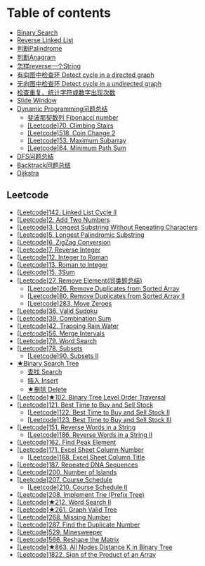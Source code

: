 # Table of contents

* [Binary Search](README.md)
* [Reverse Linked List](leetcode-206.-reverse-linked-list.md)
* [判断Palindrome](valid-palindrome.md)
* [判断Anagram](valid-anagram.md)
* [怎样reverse一个String](zen-yang-reverse-yi-ge-string.md)
* [有向图中检查环 Detect cycle in a directed graph](detect-cycle-in-a-directed-graph.md)
* [无向图中检查环 Detect cycle in a undirected graph](wu-xiang-tu-zhong-jian-cha-huan-detect-cycle-inaundirected-graph.md)
* [检查重复、统计字符或数字出现次数](ji-lu-zi-fu-shu-zi-chu-xian-ci-shu.md)
* [Slide Window](slide-window.md)
* [Dynamic Programming问题总结](dynamic-programming/README.md)
  * [斐波那契数列 Fibonacci number](dynamic-programming/fei-bo-na-qi-shu-lie-fibonacci-number.md)
  * [\[Leetcode\]70. Climbing Stairs](dynamic-programming/leetcode-70.-climbing-stairs.md)
  * [\[Leetcode\]518. Coin Change 2](dynamic-programming/leetcode-518.-coin-change-2.md)
  * [\[Leetcode\]53. Maximum Subarray](dynamic-programming/leetcode-53.-maximum-subarray.md)
  * [\[Leetcode\]64. Minimum Path Sum](dynamic-programming/leetcode-64.-minimum-path-sum.md)
* [DFS问题总结](dfs-wen-ti-zong-jie.md)
* [Backtrack问题总结](backtrack-wen-ti-zong-jie.md)
* [Dijkstra](dijkstra.md)

## Leetcode

* [\[Leetcode\]142. Linked List Cycle II](leetcode/leetcode-142.-linked-list-cycle-ii.md)
* [\[Leetcode\]2. Add Two Numbers](leetcode/leetcode-2.-add-two-numbers.md)
* [\[Leetcode\]3. Longest Substring Without Repeating Characters](leetcode/leetcode-3.-longest-substring-without-repeating-characters.md)
* [\[Leetcode\]5. Longest Palindromic Substring](leetcode/leetcode-5.-longest-palindromic-substring.md)
* [\[Leetcode\]6. ZigZag Conversion](leetcode/leetcode-6.-zigzag-conversion.md)
* [\[Leetcode\]7. Reverse Integer](leetcode/leetcode-7.-reverse-integer.md)
* [\[Leetcode\]12. Integer to Roman](leetcode/leetcode-12.-integer-to-roman.md)
* [\[Leetcode\]13. Roman to Integer](leetcode/leetcode-13.-roman-to-integer.md)
* [\[Leetcode\]15. 3Sum](leetcode/leetcode-15.-3sum.md)
* [\[Leetcode\]27. Remove Element\(同类题总结\)](leetcode/leetcode27.-remove-element-tong-lei-ti-zong-jie/README.md)
  * [\[Leetcode\]26. Remove Duplicates from Sorted Array](leetcode/leetcode27.-remove-element-tong-lei-ti-zong-jie/leetcode-26.-remove-duplicates-from-sorted-array.md)
  * [\[Leetcode\]80. Remove Duplicates from Sorted Array II](leetcode/leetcode27.-remove-element-tong-lei-ti-zong-jie/leetcode-80.-remove-duplicates-from-sorted-array-ii.md)
  * [\[Leetcode\]283. Move Zeroes](leetcode/leetcode27.-remove-element-tong-lei-ti-zong-jie/leetcode-283.-move-zeroes.md)
* [\[Leetcode\]36. Valid Sudoku](leetcode/leetcode-36.-valid-sudoku.md)
* [\[Leetcode\]39. Combination Sum](leetcode/leetcode-39.-combination-sum.md)
* [\[Leetcode\]42. Trapping Rain Water](leetcode/leetcode-42.-trapping-rain-water.md)
* [\[Leetcode\]56. Merge Intervals](leetcode/leetcode-56.-merge-intervals.md)
* [\[Leetcode\]79. Word Search](leetcode/leetcode-79.-word-search.md)
* [\[Leetcode\]78. Subsets](leetcode/leetcode-78.-subsets/README.md)
  * [\[Leetcode\]90. Subsets II](leetcode/leetcode-78.-subsets/leetcode-90.-subsets-ii.md)
* [★Binary Search Tree](leetcode/binary-search-tree/README.md)
  * [查找 Search](leetcode/binary-search-tree/cha-zhao-search.md)
  * [插入 Insert](leetcode/binary-search-tree/cha-ru-insert.md)
  * [★删除 Delete](leetcode/binary-search-tree/shan-chu-delete.md)
* [\[Leetcode\]★102. Binary Tree Level Order Traversal](leetcode/leetcode-102.-binary-tree-level-order-traversal.md)
* [\[Leetcode\]121. Best Time to Buy and Sell Stock](leetcode/leetcode-121.-best-time-to-buy-and-sell-stock/README.md)
  * [\[Leetcode\]122. Best Time to Buy and Sell Stock II](leetcode/leetcode-121.-best-time-to-buy-and-sell-stock/leetcode-122.-best-time-to-buy-and-sell-stock-ii.md)
  * [\[Leetcode\]123. Best Time to Buy and Sell Stock III](leetcode/leetcode-121.-best-time-to-buy-and-sell-stock/leetcode-123.-best-time-to-buy-and-sell-stock-iii.md)
* [\[Leetcode\]151. Reverse Words in a String](leetcode/leetcode-151.-reverse-words-in-a-string/README.md)
  * [\[Leetcode\]186. Reverse Words in a String II](leetcode/leetcode-151.-reverse-words-in-a-string/leetcode-186.-reverse-words-in-a-string-ii.md)
* [\[Leetcode\]162. Find Peak Element](leetcode/leetcode-162.-find-peak-element.md)
* [\[Leetcode\]171. Excel Sheet Column Number](leetcode/leetcode-171.-excel-sheet-column-number/README.md)
  * [\[Leetcode\]168. Excel Sheet Column Title](leetcode/leetcode-171.-excel-sheet-column-number/leetcode-168.-excel-sheet-column-title.md)
* [\[Leetcode\]187. Repeated DNA Sequences](leetcode/leetcode-187.-repeated-dna-sequences.md)
* [\[Leetcode\]200. Number of Islands](leetcode/leetcode-200.-number-of-islands.md)
* [\[Leetcode\]207. Course Schedule](leetcode/leetcode-207.-course-schedule/README.md)
  * [\[Leetcode\]210. Course Schedule II](leetcode/leetcode-207.-course-schedule/leetcode-210.-course-schedule-ii.md)
* [\[Leetcode\]208. Implement Trie \(Prefix Tree\)](leetcode/leetcode-208.-implement-trie-prefix-tree.md)
* [\[Leetcode\]★212. Word Search II](leetcode/leetcode-212.-word-search-ii.md)
* [\[Leetcode\]★261. Graph Valid Tree](leetcode/leetcode-261.-graph-valid-tree.md)
* [\[Leetcode\]268. Missing Number](leetcode/leetcode-268.-missing-number.md)
* [\[Leetcode\]287. Find the Duplicate Number](leetcode/leetcode-287.-find-the-duplicate-number.md)
* [\[Leetcode\]529. Minesweeper](leetcode/leetcode-529.-minesweeper.md)
* [\[Leetcode\]566. Reshape the Matrix](leetcode/leetcode-566.-reshape-the-matrix.md)
* [\[Leetcode\]★863. All Nodes Distance K in Binary Tree](leetcode/leetcode-863.-all-nodes-distance-k-in-binary-tree.md)
* [\[Leetcode\]1822. Sign of the Product of an Array](leetcode/leetcode-1822.-sign-of-the-product-of-an-array.md)

